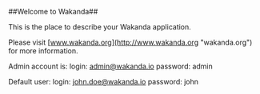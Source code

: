 ##Welcome to Wakanda##

This is the place to describe your Wakanda application.

Please visit [www.wakanda.org](http://www.wakanda.org "wakanda.org") for more information.

Admin account is: login: admin@wakanda.io password: admin

Default user: login: john.doe@wakanda.io password: john
